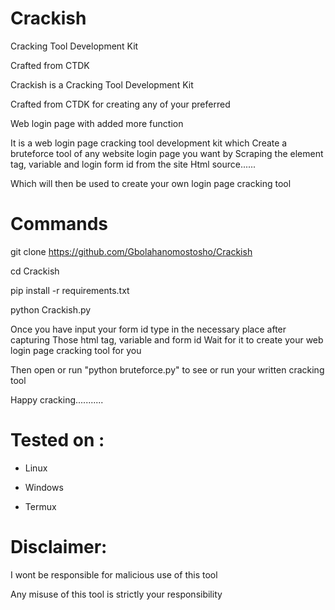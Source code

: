 # Crackish


 
  Cracking Tool Development Kit
  

  Crafted from CTDK
  
  
  Crackish is a  Cracking Tool Development Kit

  Crafted from CTDK for creating any of your preferred 

  Web login page with added more function



  It is a web login page cracking tool development kit which 
  Create a bruteforce tool of any website login page you want by 
  Scraping the element tag, variable and login form id from the site Html source......



  Which will then be used to create your own login page cracking tool




 
# Commands


 


 git clone https://github.com/Gbolahanomostosho/Crackish



 cd Crackish



 pip install -r requirements.txt

 

 python Crackish.py
 



 Once you have input your form id type in the necessary place after capturing
 Those html tag, variable and form id
 Wait for it to create your web login page cracking tool for you
 

 Then open or run "python bruteforce.py" to see or run your written cracking tool


 Happy cracking...........



# Tested on :

- Linux


- Windows
 

- Termux

 

# Disclaimer:


  I wont be responsible for malicious use of this tool


  Any misuse of this tool is strictly your responsibility

